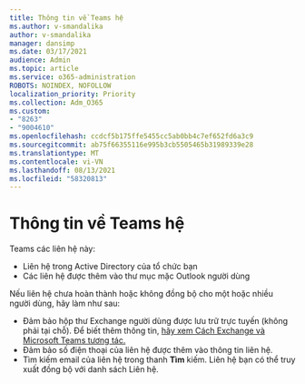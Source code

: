 ```yaml
---
title: Thông tin về Teams hệ
ms.author: v-smandalika
author: v-smandalika
manager: dansimp
ms.date: 03/17/2021
audience: Admin
ms.topic: article
ms.service: o365-administration
ROBOTS: NOINDEX, NOFOLLOW
localization_priority: Priority
ms.collection: Adm_O365
ms.custom:
- "8263"
- "9004610"
ms.openlocfilehash: ccdcf5b175ffe5455cc5ab0bb4c7ef652fd6a3c9
ms.sourcegitcommit: ab75f66355116e995b3cb5505465b31989339e28
ms.translationtype: MT
ms.contentlocale: vi-VN
ms.lasthandoff: 08/13/2021
ms.locfileid: "58320813"
---
```

# <a name="information-about-teams-contacts"></a>Thông tin về Teams hệ

Teams các liên hệ này:

- Liên hệ trong Active Directory của tổ chức bạn
- Các liên hệ được thêm vào thư mục mặc Outlook người dùng

Nếu liên hệ chưa hoàn thành hoặc không đồng bộ cho một hoặc nhiều người dùng, hãy làm như sau:

- Đảm bảo hộp thư Exchange người dùng được lưu trữ trực tuyến (không phải tại chỗ). Để biết thêm thông tin, [hãy xem Cách Exchange và Microsoft Teams tương tác.](https://docs.microsoft.com/microsoftteams/exchange-teams-interact)
- Đảm bảo số điện thoại của liên hệ được thêm vào thông tin liên hệ.
- Tìm kiếm email của liên hệ trong thanh **Tìm** kiếm. Liên hệ bạn có thể truy xuất đồng bộ với danh sách Liên hệ.



